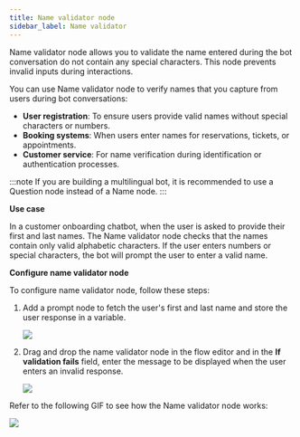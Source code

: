 ```yaml
---
title: Name validator node
sidebar_label: Name validator
---
```


Name validator node allows you to validate the name  entered during the bot conversation do not contain any special characters. This node prevents invalid inputs during interactions.

You can use Name validator node to verify names that you capture from users during bot conversations:
* **User registration**: To ensure users provide valid names without special characters or numbers.
* **Booking systems**: When users enter names for reservations, tickets, or appointments.
* **Customer service**: For name verification during identification or authentication processes.

:::note
If you are building a multilingual bot, it is recommended to use a Question node instead of a Name node.
:::

**Use case**

In a customer onboarding chatbot, when the user is asked to provide their first and last names. The Name validator node checks that the names contain only valid alphabetic characters. If the user enters numbers or special characters, the bot will prompt the user to enter a valid name.

**Configure name validator node**

To configure name validator node, follow these steps:

1. Add a prompt node to fetch the user's first and last name and store the user response in a variable.

    ![](https://imgur.com/dGrFRgC.png)

2. Drag and drop the name validator node in the flow editor and in the **If validation fails** field, enter the message to be displayed when the user enters an invalid response.

   ![](https://imgur.com/5lzqaY8.png)
   
Refer to the following GIF to see how the Name validator node works:

  ![](https://imgur.com/VMZw2vO.gif)